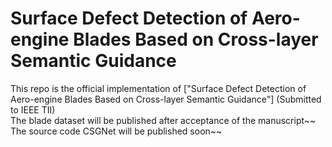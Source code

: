 Surface Defect Detection of Aero-engine Blades Based on Cross-layer Semantic Guidance
======
This repo is the official implementation of ["Surface Defect Detection of Aero-engine Blades Based on Cross-layer Semantic Guidance"] 
(Submitted to IEEE TII)  
The blade dataset will be published after acceptance of the manuscript~~ <br>
The source code CSGNet will be published soon~~
